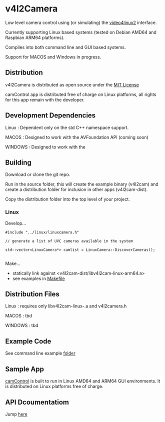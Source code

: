 # v4l2Camera

Low level camera control using (or simulating) the [video4linux2](https://www.kernel.org/doc/html/v6.12/userspace-api/media/v4l/v4l2.html) interface.

Currently supporting Linux based systems (tested on Debian AMD64 and Raspbian ARM64 platforms).

Compiles into both command line and GUI based systems.

Support for MACOS and Windows in progress.



## Distribution

v4l2Camera is distributed as open source under the [MIT License](./LICENSE)

camControl app is distributed free of charge on Linux platforms, all rights for this app remain with the developer.



## Development Dependencies

Linux : Dependent only on the std C++ namespace support.

MACOS : Designed to work with the AVFoundation API (coming soon)

WINDOWS : Designed to work with the 


## Building

Download or clone the git repo.

Run <make> in the source folder, this will create the example binary (v4l2cam) and create a distribution folder for inclusion in other apps (v4l2cam-dist).

Copy the distribution folder into the top level of your project.

### Linux

Develop...

```
#include "../linux/linuxcamera.h"

// generate a list of UVC cameras available in the system

std::vector<LinuxCamera*> camlist = LinuxCamera::DiscoverCameras();


```

Make...

- statically link against <v4l2cam-dist/libv4l2cam-linux-arm64.a>
- see examples in [Makefile](./Makefile)


## Distribution Files

Linux : requires only libv4l2cam-linux-<arch>.a and v4l2camera.h

MACOS : tbd

WINDOWS : tbd



## Example Code

See command line example [folder](./example/README.md)



## Sample App

[camControl](./camApp-Install/README.md) is built to run in Linux AMD64 and ARM64 GUI environments. It is distributed on Linux platforms free of charge.


## API Dcoumentatiom

Jump [here](./V4l2Camera_API.md)